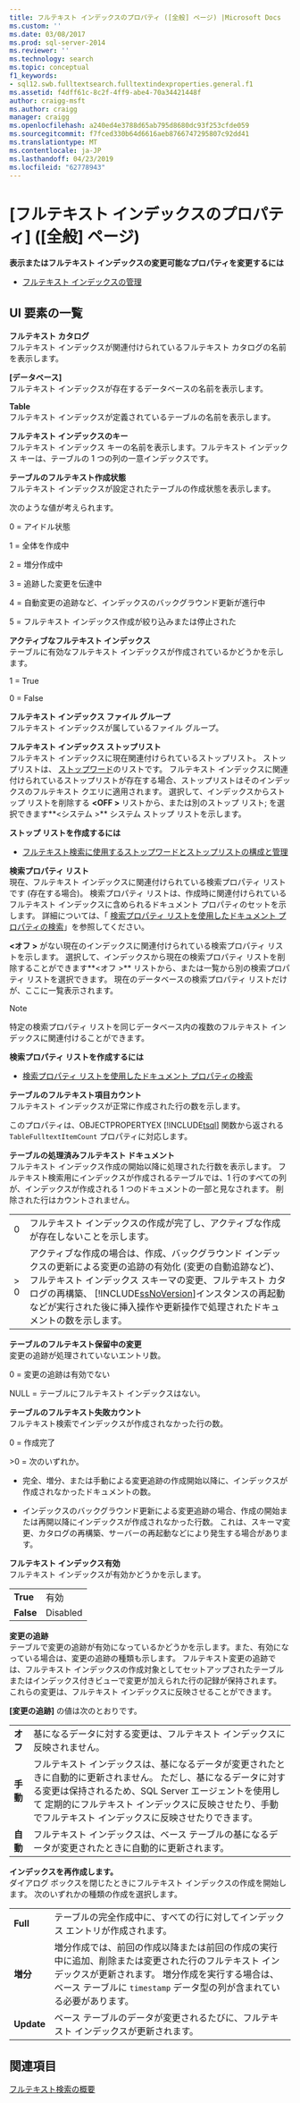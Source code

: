 ```yaml
---
title: フルテキスト インデックスのプロパティ ([全般] ページ) |Microsoft Docs
ms.custom: ''
ms.date: 03/08/2017
ms.prod: sql-server-2014
ms.reviewer: ''
ms.technology: search
ms.topic: conceptual
f1_keywords:
- sql12.swb.fulltextsearch.fulltextindexproperties.general.f1
ms.assetid: f4dff61c-8c2f-4ff9-abe4-70a34421448f
author: craigg-msft
ms.author: craigg
manager: craigg
ms.openlocfilehash: a240ed4e3788d65ab795d8680dc93f253cfde059
ms.sourcegitcommit: f7fced330b64d6616aeb8766747295807c92dd41
ms.translationtype: MT
ms.contentlocale: ja-JP
ms.lasthandoff: 04/23/2019
ms.locfileid: "62778943"
---
```

# <a name="full-text-index-properties-general-page"></a>[フルテキスト インデックスのプロパティ] ([全般] ページ)
  **表示またはフルテキスト インデックスの変更可能なプロパティを変更するには**  
  
-   [フルテキスト インデックスの管理](../relational-databases/indexes/indexes.md)  
  
## <a name="uielement-list"></a>UI 要素の一覧  
 **フルテキスト カタログ**  
 フルテキスト インデックスが関連付けられているフルテキスト カタログの名前を表示します。  
  
 **[データベース]**  
 フルテキスト インデックスが存在するデータベースの名前を表示します。  
  
 **Table**  
 フルテキスト インデックスが定義されているテーブルの名前を表示します。  
  
 **フルテキスト インデックスのキー**  
 フルテキスト インデックス キーの名前を表示します。フルテキスト インデックス キーは、テーブルの 1 つの列の一意インデックスです。  
  
 **テーブルのフルテキスト作成状態**  
 フルテキスト インデックスが設定されたテーブルの作成状態を表示します。  
  
 次のような値が考えられます。  
  
 0 = アイドル状態  
  
 1 = 全体を作成中  
  
 2 = 増分作成中  
  
 3 = 追跡した変更を伝達中  
  
 4 = 自動変更の追跡など、インデックスのバックグラウンド更新が進行中  
  
 5 = フルテキスト インデックス作成が絞り込みまたは停止された  
  
 **アクティブなフルテキスト インデックス**  
 テーブルに有効なフルテキスト インデックスが作成されているかどうかを示します。  
  
 1 = True  
  
 0 = False  
  
 **フルテキスト インデックス ファイル グループ**  
 フルテキスト インデックスが属しているファイル グループ。  
  
 **フルテキスト インデックス ストップリスト**  
 フルテキスト インデックスに現在関連付けられているストップリスト。 ストップリストは、 [ストップワード](../relational-databases/search/full-text-search.md)のリストです。 フルテキスト インデックスに関連付けられているストップリストが存在する場合、ストップリストはそのインデックスのフルテキスト クエリに適用されます。 選択して、インデックスからストップ リストを削除する **\<OFF >** リストから、または別のストップ リスト; を選択できます**\<システム >** システム ストップ リストを示します。  
  
 **ストップ リストを作成するには**  
  
-   [フルテキスト検索に使用するストップワードとストップリストの構成と管理](../relational-databases/search/full-text-search.md)  
  
 **検索プロパティ リスト**  
 現在、フルテキスト インデックスに関連付けられている検索プロパティ リストです (存在する場合)。 検索プロパティ リストは、作成時に関連付けられているフルテキスト インデックスに含められるドキュメント プロパティのセットを示します。 詳細については、「 [検索プロパティ リストを使用したドキュメント プロパティの検索](../relational-databases/search/search-document-properties-with-search-property-lists.md)」を参照してください。  
  
 **\<オフ >** がない現在のインデックスに関連付けられている検索プロパティ リストを示します。 選択して、インデックスから現在の検索プロパティ リストを削除することができます**\<オフ >** リストから、または一覧から別の検索プロパティ リストを選択できます。 現在のデータベースの検索プロパティ リストだけが、ここに一覧表示されます。  
  
> [!NOTE]  
>  特定の検索プロパティ リストを同じデータベース内の複数のフルテキスト インデックスに関連付けることができます。  
  
 **検索プロパティ リストを作成するには**  
  
-   [検索プロパティ リストを使用したドキュメント プロパティの検索](../relational-databases/search/search-document-properties-with-search-property-lists.md)  
  
 **テーブルのフルテキスト項目カウント**  
 フルテキスト インデックスが正常に作成された行の数を示します。  
  
 このプロパティは、OBJECTPROPERTYEX [!INCLUDE[tsql](../includes/tsql-md.md)] 関数から返される `TableFulltextItemCount` プロパティに対応します。  
  
 **テーブルの処理済みフルテキスト ドキュメント**  
 フルテキスト インデックス作成の開始以降に処理された行数を表示します。 フルテキスト検索用にインデックスが作成されるテーブルでは、1 行のすべての列が、インデックスが作成される 1 つのドキュメントの一部と見なされます。 削除された行はカウントされません。  
  
|||  
|-|-|  
|0|フルテキスト インデックスの作成が完了し、アクティブな作成が存在しないことを示します。|  
|> 0|アクティブな作成の場合は、作成、バックグラウンド インデックスの更新による変更の追跡の有効化 (変更の自動追跡など)、フルテキスト インデックス スキーマの変更、フルテキスト カタログの再構築、 [!INCLUDE[ssNoVersion](../includes/ssnoversion-md.md)]インスタンスの再起動などが実行された後に挿入操作や更新操作で処理されたドキュメントの数を示します。|  
  
 **テーブルのフルテキスト保留中の変更**  
 変更の追跡が処理されていないエントリ数。  
  
 0 = 変更の追跡は有効でない  
  
 NULL = テーブルにフルテキスト インデックスはない。  
  
 **テーブルのフルテキスト失敗カウント**  
 フルテキスト検索でインデックスが作成されなかった行の数。  
  
 0 = 作成完了  
  
 \>0 = 次のいずれか。  
  
-   完全、増分、または手動による変更追跡の作成開始以降に、インデックスが作成されなかったドキュメントの数。  
  
-   インデックスのバックグラウンド更新による変更追跡の場合、作成の開始または再開以降にインデックスが作成されなかった行数。 これは、スキーマ変更、カタログの再構築、サーバーの再起動などにより発生する場合があります。  
  
 **フルテキスト インデックス有効**  
 フルテキスト インデックスが有効かどうかを示します。  
  
|||  
|-|-|  
|**True**|有効|  
|**False**|Disabled|  
  
 **変更の追跡**  
 テーブルで変更の追跡が有効になっているかどうかを示します。また、有効になっている場合は、変更の追跡の種類も示します。 フルテキスト変更の追跡では、フルテキスト インデックスの作成対象としてセットアップされたテーブルまたはインデックス付きビューで変更が加えられた行の記録が保持されます。 これらの変更は、フルテキスト インデックスに反映させることができます。  
  
 **[変更の追跡]** の値は次のとおりです。  
  
|||  
|-|-|  
|**オフ**|基になるデータに対する変更は、フルテキスト インデックスに反映されません。|  
|**手動**|フルテキスト インデックスは、基になるデータが変更されたときに自動的に更新されません。 ただし、基になるデータに対する変更は保持されるため、SQL Server エージェントを使用して 定期的にフルテキスト インデックスに反映させたり、手動でフルテキスト インデックスに反映させたりできます。|  
|**自動**|フルテキスト インデックスは、ベース テーブルの基になるデータが変更されたときに自動的に更新されます。|  
  
 **インデックスを再作成します。**  
 ダイアログ ボックスを閉じたときにフルテキスト インデックスの作成を開始します。 次のいずれかの種類の作成を選択します。  
  
|||  
|-|-|  
|**Full**|テーブルの完全作成中に、すべての行に対してインデックス エントリが作成されます。|  
|**増分**|増分作成では、前回の作成以降または前回の作成の実行中に追加、削除または変更された行のフルテキスト インデックスが更新されます。 増分作成を実行する場合は、ベース テーブルに `timestamp` データ型の列が含まれている必要があります。|  
|**Update**|ベース テーブルのデータが変更されるたびに、フルテキスト インデックスが更新されます。|  
  
## <a name="see-also"></a>関連項目  
 [フルテキスト検索の概要](../relational-databases/search/get-started-with-full-text-search.md)  
  
  
